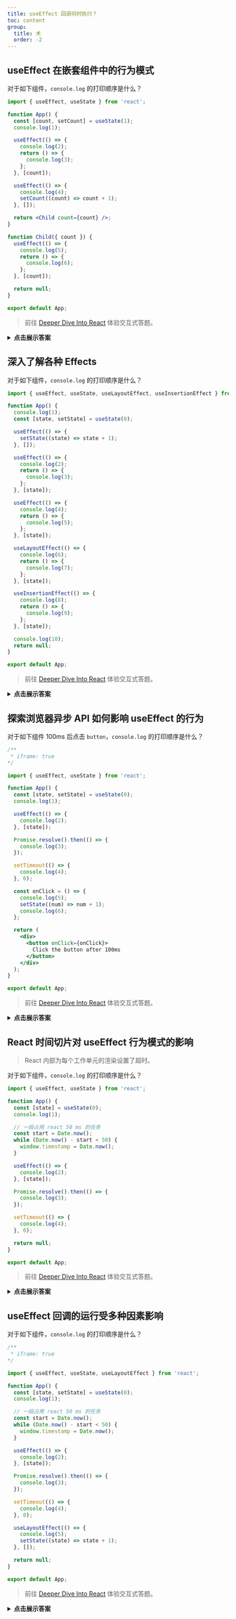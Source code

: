 ```yaml
---
title: useEffect 回调何时执行？
toc: content
group:
  title: 术
  order: -2
---
```


## useEffect 在嵌套组件中的行为模式

对于如下组件，`console.log` 的打印顺序是什么？

```jsx | pure
import { useEffect, useState } from 'react';

function App() {
  const [count, setCount] = useState(1);
  console.log(1);

  useEffect(() => {
    console.log(2);
    return () => {
      console.log(3);
    };
  }, [count]);

  useEffect(() => {
    console.log(4);
    setCount((count) => count + 1);
  }, []);

  return <Child count={count} />;
}

function Child({ count }) {
  useEffect(() => {
    console.log(5);
    return () => {
      console.log(6);
    };
  }, [count]);

  return null;
}

export default App;
```

> 前往 [Deeper Dive Into React](https://jser.pro/ddir/quiz/ddir-rq-02-useeffect) 体验交互式答题。

<details><summary><b>点击展示答案</b></summary>

![20240620051637](https://raw.githubusercontent.com/chuenwei0129/my-picgo-repo/master/react/20240620051637.png)

</details>

## 深入了解各种 Effects

对于如下组件，`console.log` 的打印顺序是什么？

```jsx | pure
import { useEffect, useState, useLayoutEffect, useInsertionEffect } from 'react';

function App() {
  console.log(1);
  const [state, setState] = useState(0);

  useEffect(() => {
    setState((state) => state + 1);
  }, []);

  useEffect(() => {
    console.log(2);
    return () => {
      console.log(3);
    };
  }, [state]);

  useEffect(() => {
    console.log(4);
    return () => {
      console.log(5);
    };
  }, [state]);

  useLayoutEffect(() => {
    console.log(6);
    return () => {
      console.log(7);
    };
  }, [state]);

  useInsertionEffect(() => {
    console.log(8);
    return () => {
      console.log(9);
    };
  }, [state]);

  console.log(10);
  return null;
}

export default App;
```

> 前往 [Deeper Dive Into React](https://jser.pro/ddir/quiz/ddir-rq-04-effects) 体验交互式答题。

<details><summary><b>点击展示答案</b></summary>

![20240620055946](https://raw.githubusercontent.com/chuenwei0129/my-picgo-repo/master/react/20240620055946.png)

</details>

## 探索浏览器异步 API 如何影响 useEffect 的行为

对于如下组件 100ms 后点击 `button`，`console.log` 的打印顺序是什么？

```jsx | pure
/**
 * iframe: true
*/

import { useEffect, useState } from 'react';

function App() {
  const [state, setState] = useState(0);
  console.log(1);

  useEffect(() => {
    console.log(2);
  }, [state]);

  Promise.resolve().then(() => {
    console.log(3);
  });

  setTimeout(() => {
    console.log(4);
  }, 0);

  const onClick = () => {
    console.log(5);
    setState((num) => num + 1);
    console.log(6);
  };

  return (
    <div>
      <button onClick={onClick}>
        Click the button after 100ms
      </button>
    </div>
  );
}

export default App;
```

> 前往 [Deeper Dive Into React](https://jser.pro/ddir/quiz/ddir-rq-03-useeffect-timing) 体验交互式答题。

<details><summary><b>点击展示答案</b></summary>

![20240620064019](https://raw.githubusercontent.com/chuenwei0129/my-picgo-repo/master/react/20240620064019.png)

</details>

## React 时间切片对 useEffect 行为模式的影响

> React 内部为每个工作单元的渲染设置了超时。

对于如下组件，`console.log` 的打印顺序是什么？

```jsx | pure
import { useEffect, useState } from 'react';

function App() {
  const [state] = useState(0);
  console.log(1);

  // 一段占用 react 50 ms 的任务
  const start = Date.now();
  while (Date.now() - start < 50) {
    window.timestamp = Date.now();
  }

  useEffect(() => {
    console.log(2);
  }, [state]);

  Promise.resolve().then(() => {
    console.log(3);
  });

  setTimeout(() => {
    console.log(4);
  }, 0);

  return null;
}

export default App;
```

> 前往 [Deeper Dive Into React](https://jser.pro/ddir/quiz/ddir-rq-13-time-slicing) 体验交互式答题。

<details><summary><b>点击展示答案</b></summary>

![20240620060954](https://raw.githubusercontent.com/chuenwei0129/my-picgo-repo/master/react/20240620060954.png)

</details>

## useEffect 回调的运行受多种因素影响

对于如下组件，`console.log` 的打印顺序是什么？

```jsx | pure
/**
 * iframe: true
*/

import { useEffect, useState, useLayoutEffect } from 'react';

function App() {
  const [state, setState] = useState(0);
  console.log(1);

  // 一段占用 react 50 ms 的任务
  const start = Date.now();
  while (Date.now() - start < 50) {
    window.timestamp = Date.now();
  }

  useEffect(() => {
    console.log(2);
  }, [state]);

  Promise.resolve().then(() => {
    console.log(3);
  });

  setTimeout(() => {
    console.log(4);
  }, 0);

  useLayoutEffect(() => {
    console.log(5);
    setState((state) => state + 1);
  }, []);

  return null;
}

export default App;
```

> 前往 [Deeper Dive Into React](https://jser.pro/ddir/quiz/ddir-rq-14-useeffect-hoisted) 体验交互式答题。

<details><summary><b>点击展示答案</b></summary>

![20240620062316](https://raw.githubusercontent.com/chuenwei0129/my-picgo-repo/master/react/20240620062316.png)

</details>

